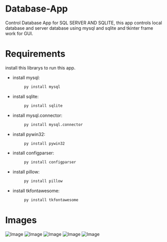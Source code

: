 # Database-App
Control Database App for SQL SERVER AND SQLITE, this app controls local database and server database using mysql and sqlite and tkinter frame work for GUI.

# Requirements
install this librarys to run this app.

* install mysql:
   ```bash
        py install mysql
* install sqlite:
   ```bash
        py install sqlite
* install mysql.connector:
   ```bash
        py install mysql.connector
* install pywin32:
   ```bash
        py install pywin32
* install configparser:
   ```bash
        py install configparser
* install pillow:
   ```bash
        py install pillow
* install tkfontawesome:
   ```bash
        py install tkfontawesome

# Images
![Image](https://github.com/user-attachments/assets/437f0203-0274-46c4-8ea8-6a41303c4508)
![Image](https://github.com/user-attachments/assets/e71ca82b-e9c2-4562-8729-8fdc4287c8c5)
![Image](https://github.com/user-attachments/assets/f37b5300-33b8-46be-980d-4743ca4bf3fe)
![Image](https://github.com/user-attachments/assets/be8acd49-b4a3-4d3b-980c-848723671cfe)
![Image](https://github.com/user-attachments/assets/f618dd27-34e2-4dc0-8441-8438eba3294f)
